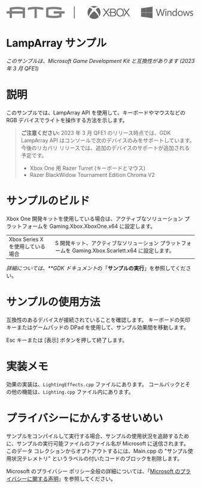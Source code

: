 ![](./media/image1.png)

# LampArray サンプル

*このサンプルは、Microsoft Game Development Kit と互換性があります (2023 年 3 月 QFE1)*

# 説明

このサンプルでは、LampArray API を使用して、キーボードやマウスなどの RGB デバイスでライトを操作する方法を示します。

> **ご注意ください:** 2023 年 3 月 QFE1 のリリース時点では、GDK LampArray API はコンソールで次のデバイスのみをサポートしています。 今後のリカバリ リリースでは、追加のデバイスのサポートが追加される予定です。
> - Xbox One 用 Razer Turret (キーボードとマウス)
> - Razer BlackWidow Tournament Edition Chroma V2

# サンプルのビルド

Xbox One 開発キットを使用している場合は、アクティブなソリューション プラットフォームを Gaming.Xbox.XboxOne.x64 に設定します。

| | |
|---|---|
| Xbox Series X を使用している場合 | S 開発キット、アクティブなソリューション プラットフォームを Gaming.Xbox.Scarlett.x64 に設定します。 |

*詳細については、**GDK ドキュメント*の「__サンプルの実行__」を参照してください。

# サンプルの使用方法

互換性のあるデバイスが接続されていることを確認します。  キーボードの矢印キーまたはゲームパッドの DPad を使用して、サンプル効果間を移動します。

Esc キーまたは [表示] ボタンを押して終了します。

# 実装メモ

効果の実装は、`LightingEffects.cpp` ファイルにあります。  コールバックとその他の機能は、`Lighting.cpp` ファイル内にあります。

# プライバシーにかんするせいめい

サンプルをコンパイルして実行する場合、サンプルの使用状況を追跡するために、サンプルの実行可能ファイルのファイル名が Microsoft に送信されます。 このデータ コレクションからオプトアウトするには、Main.cpp の "サンプル使用状況テレメトリ" というラベルの付いたコードのブロックを削除します。

Microsoft のプライバシー ポリシー全般の詳細については、「[Microsoft のプライバシーに関する声明](https://privacy.microsoft.com/en-us/privacystatement/)」を参照してください。


